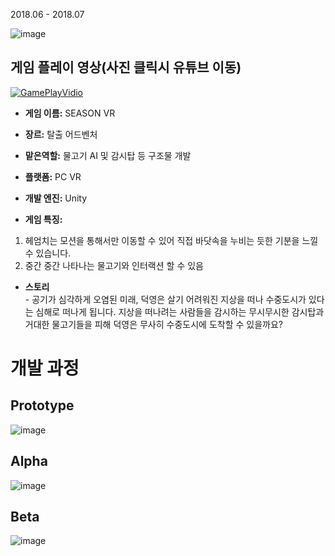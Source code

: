 
2018.06 - 2018.07

![image](https://user-images.githubusercontent.com/79794414/155727967-009d7f03-b362-45c0-b61d-7dbacd62843c.png)

## 게임 플레이 영상(사진 클릭시 유튜브 이동)
[![GamePlayVidio](https://img.youtube.com/vi/A-o1vBbXkVE/0.jpg)](https://www.youtube.com/watch?v=A-o1vBbXkVE)


- **게임 이름:** SEASON VR
  
- **장르:** 탈출 어드벤처

- **맡은역할:** 물고기 AI 및 감시탑 등 구조물 개발
 
- **플랫폼:** PC VR

- **개발 엔진:** Unity

- **게임 특징:**
1. 헤엄치는 모션을 통해서만 이동할 수 있어 직접 바닷속을 누비는 듯한 기분을 느낄 수 있습니다.
2. 중간 중간 나타나는 물고기와 인터랙션 할 수 있음

- **스토리**    
        -  공기가 심각하게 오염된 미래,
            덕영은 살기 어려워진 지상을 떠나 수중도시가 있다는 심해로 떠나게 됩니다.
            지상을 떠나려는 사람들을 감시하는 무시무시한 감시탑과 
            거대한 물고기들을 피해 덕영은 무사히 수중도시에 도착할 수 있을까요?
            

# 개발 과정
## Prototype
![image](https://user-images.githubusercontent.com/79794414/155727738-f8bc9258-5651-48a6-bdce-918e1d1aae06.png)
## Alpha
![image](https://user-images.githubusercontent.com/79794414/155727829-4dd4390c-9e7d-4c08-a68c-5c8667e92d9f.png)
## Beta
![image](https://user-images.githubusercontent.com/79794414/155727882-a89f0381-e418-4130-9661-72a56be9495e.png)
